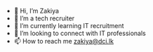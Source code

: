 - 👋 Hi, I’m Zakiya
- 👀 I’m a tech recruiter
- 🌱 I’m currently learning IT recruitment 
- 💞️ I’m looking to connect with IT professionals
- 📫 How to reach me zakiya@dci.lk 

<!---
Zakiya-recruit/Zakiya-recruit is a ✨ special ✨ repository because its `README.md` (this file) appears on your GitHub profile.
You can click the Preview link to take a look at your changes.
--->
